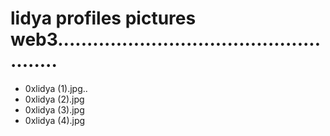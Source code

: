 # lidya profiles pictures web3.....................................................
- 0xlidya (1).jpg..
- 0xlidya (2).jpg
- 0xlidya (3).jpg
- 0xlidya (4).jpg
